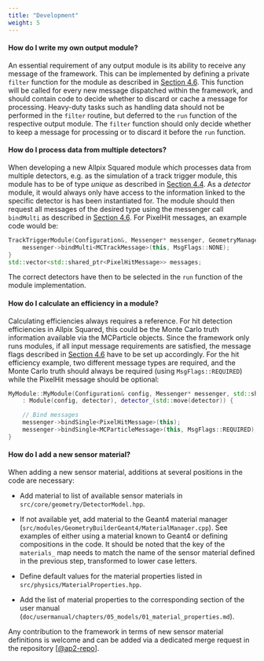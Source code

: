 ```yaml
---
title: "Development"
weight: 5
---
```


#### How do I write my own output module?

An essential requirement of any output module is its ability to receive any message of the framework. This can be implemented
by defining a private `filter` function for the module as described in [Section 4.6](../04_framework/06_messages.md). This
function will be called for every new message dispatched within the framework, and should contain code to decide whether to
discard or cache a message for processing. Heavy-duty tasks such as handling data should not be performed in the `filter`
routine, but deferred to the `run` function of the respective output module. The `filter` function should only decide whether
to keep a message for processing or to discard it before the `run` function.

#### How do I process data from multiple detectors?

When developing a new Allpix Squared module which processes data from multiple detectors, e.g. as the simulation of a track
trigger module, this module has to be of type *unique* as described in [Section 4.4](../04_framework/04_modules.md). As a
*detector* module, it would always only have access to the information linked to the specific detector is has been
instantiated for. The module should then request all messages of the desired type using the messenger call `bindMulti` as
described in [Section 4.6](../04_framework/06_messages.md). For PixelHit messages, an example code would be:

```cpp
TrackTriggerModule(Configuration&, Messenger* messenger, GeometryManager* geo_manager) {
    messenger->bindMulti<MCTrackMessage>(this, MsgFlags::NONE);
}
std::vector<std::shared_ptr<PixelHitMessage>> messages;
```

The correct detectors have then to be selected in the `run` function of the module implementation.

#### How do I calculate an efficiency in a module?

Calculating efficiencies always requires a reference. For hit detection efficiencies in Allpix Squared, this could be the
Monte Carlo truth information available via the MCParticle objects. Since the framework only runs modules, if all input
message requirements are satisfied, the message flags described in
[Section 4.6](../04_framework/06_messages.md#message-flags) have to be set up accordingly. For the hit efficiency example,
two different message types are required, and the Monte Carlo truth should always be required (using `MsgFlags::REQUIRED`)
while the PixelHit message should be optional:

```cpp
MyModule::MyModule(Configuration& config, Messenger* messenger, std::shared_ptr<Detector> detector)
    : Module(config, detector), detector_(std::move(detector)) {

    // Bind messages
    messenger->bindSingle<PixelHitMessage>(this);
    messenger->bindSingle<MCParticleMessage>(this, MsgFlags::REQUIRED);
}
```

#### How do I add a new sensor material?

When adding a new sensor material, additions at several positions in the code are necessary:

-   Add material to list of available sensor materials in `src/core/geometry/DetectorModel.hpp`.

-   If not available yet, add material to the Geant4 material manager
    (`src/modules/GeometryBuilderGeant4/MaterialManager.cpp`). See examples of either using a material known to Geant4 or
    defining compositions in the code. It should be noted that the key of the `materials_` map needs to match the name of the
    sensor material defined in the previous step, transformed to lower case letters.

-   Define default values for the material properties listed in `src/physics/MaterialProperties.hpp`.

-   Add the list of material properties to the corresponding section of the user manual
    (`doc/usermanual/chapters/05_models/01_material_properties.md`).

Any contribution to the framework in terms of new sensor material definitions is welcome and can be added via a dedicated
merge request in the repository \[[@ap2-repo]\].


[@ap2-repo]: https://gitlab.cern.ch/allpix-squared/allpix-squared
